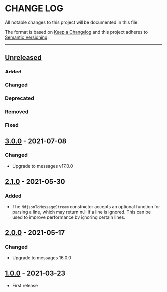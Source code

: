 # CHANGE LOG
All notable changes to this project will be documented in this file.

The format is based on [Keep a Changelog](http://keepachangelog.com/)
and this project adheres to [Semantic Versioning](http://semver.org/).

----
## [Unreleased]

### Added

### Changed

### Deprecated

### Removed

### Fixed

## [3.0.0] - 2021-07-08

### Changed

* Upgrade to messages v17.0.0

## [2.1.0] - 2021-05-30

### Added

* The `NdjsonToMessageStream` constructor accepts an optional function for parsing
  a line, which may return null if a line is ignored. This can be used to improve performance
  by ignoring certain lines.

## [2.0.0] - 2021-05-17

### Changed

* Upgrade to messages 16.0.0

## [1.0.0] - 2021-03-23

* First release

<!-- Releases -->
[Unreleased]: https://github.com/cucumber/cucumber/compare/message-streams/v3.0.0...main
[3.0.0]:      https://github.com/cucumber/cucumber/releases/tag/message-streams/v2.1.0
[2.1.0]:      https://github.com/cucumber/cucumber/releases/tag/message-streams/v2.0.0
[2.0.0]:      https://github.com/cucumber/cucumber/releases/tag/message-streams/v1.0.0
[1.0.0]:      https://github.com/cucumber/cucumber/releases/tag/message-streams/v1.0.0

<!-- Contributors in alphabetical order -->
